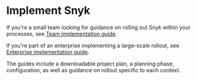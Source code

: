 # Implement Snyk

If you're a small team looking for guidance on rolling out Snyk within your processes, see [Team implementation guide](team-implementation-guide/).

If you're part of an enterprise implementing a large-scale rollout, see [Enterprise implementation guide](enterprise-implementation-guide/).

The guides include a downloadable project plan, a planning phase, configuration, as well as guidance on rollout specific to each context.

